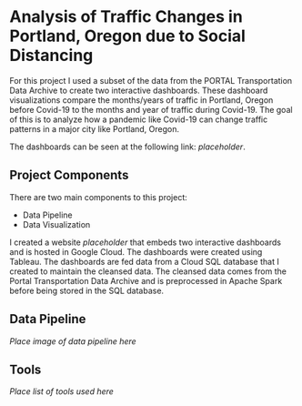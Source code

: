 # Analysis of Traffic Changes in Portland, Oregon due to Social Distancing

For this project I used a subset of the data from the PORTAL Transportation Data Archive to create two interactive dashboards. These dashboard visualizations compare the months/years of traffic in Portland, Oregon before Covid-19 to the months and year of traffic during Covid-19. The goal of this is to analyze how a pandemic like Covid-19 can change traffic patterns in a major city like Portland, Oregon.

The dashboards can be seen at the following link: *placeholder*.

## Project Components

There are two main components to this project:
 - Data Pipeline <br>
 - Data Visualization <br>
 
I created a website *placeholder* that embeds two interactive dashboards and is hosted in Google Cloud. The dashboards were created using Tableau. The dashboards are fed data from a Cloud SQL database that I created to maintain the cleansed data. The cleansed data comes from the Portal Transportation Data Archive and is preprocessed in Apache Spark before being stored in the SQL database.

## Data Pipeline

*Place image of data pipeline here*

## Tools

*Place list of tools used here*
